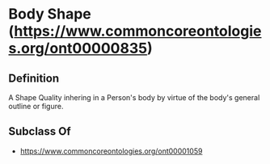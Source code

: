 # Body Shape (https://www.commoncoreontologies.org/ont00000835)

## Definition
A Shape Quality inhering in a Person's body by virtue of the body's general outline or figure.

## Subclass Of
- https://www.commoncoreontologies.org/ont00001059

